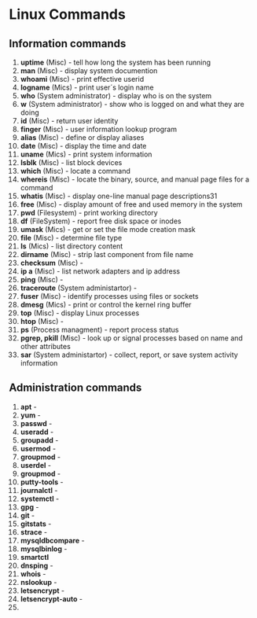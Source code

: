 # Linux Commands



## Information commands

1. **uptime** (Misc) - tell how long the system has been running
2. **man** (Misc) - display system documention
3. **whoami** (Misc) - print effective userid 
4. **logname** (Mics) - print user´s login name
5. **who** (System administrator) - display who is on the system
6. **w** (System administrator) - show who is logged on and what they are doing
7. **id** (Misc) - return user identity
8. **finger** (Misc) - user information lookup program
9. **alias** (Misc) - define or display aliases
10. **date** (Misc) - display the time and date
11. **uname** (Mics) - print system information
12. **lsblk** (Misc) - list block devices
14. **which** (Misc) - locate a command
16. **whereis** (Misc) - locate the binary, source, and manual page files for a command
17. **whatis** (Misc) - display one-line manual page descriptions31
18. **free** (Misc) - display amount of free and used memory in the system
19. **pwd** (Filesystem) - print working directory
20. **df** (FileSystem) - report free disk space or inodes
21. **umask** (Mics) - get or set the file mode creation mask
22. **file** (Misc) - determine file type
23. **ls** (Mics) - list directory content
24. **dirname** (Misc) - strip last component from file name
25. **checksum** (Misc) - 
26. **ip a** (Misc) - list network adapters and ip address
27. **ping** (Misc) - 
28. **traceroute** (System administartor) -   
29. **fuser** (Misc) - identify processes using files or sockets
30. **dmesg** (Mics) - print or control the kernel ring buffer
31. **top** (Misc) - display Linux processes
32. **htop** (Misc) - 
33. **ps** (Process managment) - report process status
34. **pgrep, pkill** (Misc) - look up or signal processes based on name and other attributes
35. **sar** (System administartor) - collect, report, or save system activity information

## Administration commands
1. **apt** - 
2. **yum** - 
3. **passwd** - 
4. **useradd** - 
5. **groupadd** - 
6. **usermod** -
7. **groupmod** -
8. **userdel** - 
9. **groupmod** - 
10. **putty-tools** - 
11. **journalctl** - 
12. **systemctl** -
13. **gpg** - 
16. **git** - 
17. **gitstats** - 
18. **strace** - 
19. **mysqldbcompare** - 
20. **mysqlbinlog** - 
21. **smartctl**
22. **dnsping** - 
23. **whois** - 
24. **nslookup** - 
25. **letsencrypt** -
26. **letsencrypt-auto** - 
27. 

